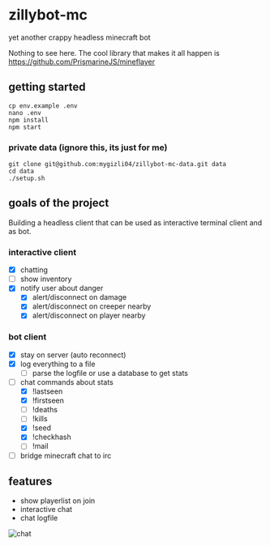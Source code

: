 # zillybot-mc

yet another crappy headless minecraft bot

Nothing to see here. The cool library that makes it all happen is https://github.com/PrismarineJS/mineflayer



## getting started

    cp env.example .env
    nano .env
    npm install
    npm start

### private data (ignore this, its just for me)

    git clone git@github.com:mygizli04/zillybot-mc-data.git data
    cd data
    ./setup.sh

## goals of the project

Building a headless client that can be used as interactive terminal client and as bot.

### interactive client

- [x] chatting
- [ ] show inventory
- [x] notify user about danger
    + [x] alert/disconnect on damage
    + [x] alert/disconnect on creeper nearby
    + [x] alert/disconnect on player nearby

### bot client

- [x] stay on server (auto reconnect)
- [x] log everything to a file
    + [ ] parse the logfile or use a database to get stats
- [ ] chat commands about stats
    + [x] !lastseen
    + [x] !firstseen
    + [ ] !deaths
    + [ ] !kills
    + [x] !seed
    + [x] !checkhash
    + [ ] !mail
- [ ] bridge minecraft chat to irc

## features

- show playerlist on join
- interactive chat
- chat logfile

![chat](img/chat.png)
